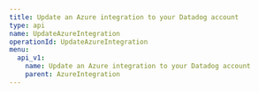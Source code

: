 ```yaml
---
title: Update an Azure integration to your Datadog account
type: api
name: UpdateAzureIntegration
operationId: UpdateAzureIntegration
menu:
  api_v1:
    name: Update an Azure integration to your Datadog account
    parent: AzureIntegration
---
```

